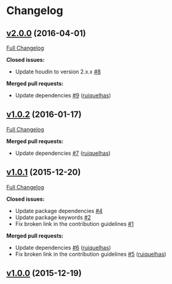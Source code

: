 # Changelog

## [v2.0.0](https://github.com/ruiquelhas/thurston/tree/v2.0.0) (2016-04-01)
[Full Changelog](https://github.com/ruiquelhas/thurston/compare/v1.0.2...v2.0.0)

**Closed issues:**

- Update houdin to version 2.x.x [\#8](https://github.com/ruiquelhas/thurston/issues/8)

**Merged pull requests:**

- Update dependencies [\#9](https://github.com/ruiquelhas/thurston/pull/9) ([ruiquelhas](https://github.com/ruiquelhas))

## [v1.0.2](https://github.com/ruiquelhas/thurston/tree/v1.0.2) (2016-01-17)
[Full Changelog](https://github.com/ruiquelhas/thurston/compare/v1.0.1...v1.0.2)

**Merged pull requests:**

- Update dependencies [\#7](https://github.com/ruiquelhas/thurston/pull/7) ([ruiquelhas](https://github.com/ruiquelhas))

## [v1.0.1](https://github.com/ruiquelhas/thurston/tree/v1.0.1) (2015-12-20)
[Full Changelog](https://github.com/ruiquelhas/thurston/compare/v1.0.0...v1.0.1)

**Closed issues:**

- Update package dependencies [\#4](https://github.com/ruiquelhas/thurston/issues/4)
- Update package keywords [\#2](https://github.com/ruiquelhas/thurston/issues/2)
- Fix broken link in the contribution guidelines [\#1](https://github.com/ruiquelhas/thurston/issues/1)

**Merged pull requests:**

- Update dependencies [\#6](https://github.com/ruiquelhas/thurston/pull/6) ([ruiquelhas](https://github.com/ruiquelhas))
- Fix broken link in the contribution guidelines [\#5](https://github.com/ruiquelhas/thurston/pull/5) ([ruiquelhas](https://github.com/ruiquelhas))

## [v1.0.0](https://github.com/ruiquelhas/thurston/tree/v1.0.0) (2015-12-19)
